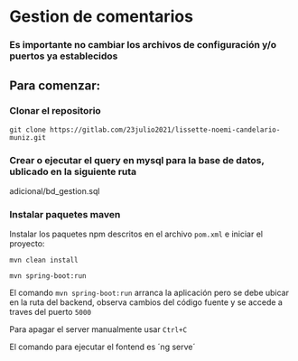 # Gestion de comentarios

### Es importante no cambiar los archivos de configuración y/o puertos ya establecidos

## Para comenzar:

### Clonar el repositorio

```shell
git clone https://gitlab.com/23julio2021/lissette-noemi-candelario-muniz.git
```
### Crear o ejecutar el query en mysql para la base de datos, ublicado en la siguiente ruta
   adicional/bd_gestion.sql

### Instalar paquetes maven

Instalar los paquetes npm descritos en el archivo `pom.xml` e iniciar el proyecto:

```shell
mvn clean install

mvn spring-boot:run
```

El comando `mvn spring-boot:run` arranca la aplicación pero se debe ubicar en la ruta del backend, observa cambios del código fuente y se accede a traves del puerto `5000`

Para apagar el server manualmente usar `Ctrl+C`

El comando para ejecutar el fontend es ´ng serve´
